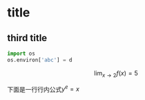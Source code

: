 # title

## third title

```python
import os
os.environ['abc'] = d
```

$$
\lim_{x \to 2} f(x) = 5
$$

下面是一行行内公式$y^e = x$
